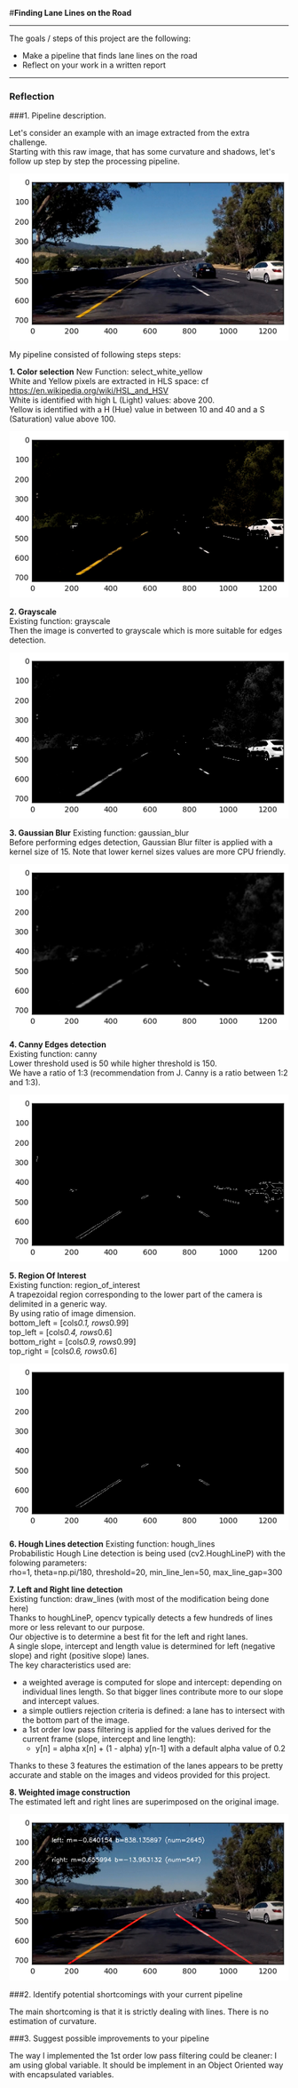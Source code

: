#**Finding Lane Lines on the Road** 

---

The goals / steps of this project are the following:
* Make a pipeline that finds lane lines on the road
* Reflect on your work in a written report


[//]: # (Image References)

[image1]: ./writeup_images/raw.png "Raw"
[image2]: ./writeup_images/white_and_yellow.png "White and yellow"
[image3]: ./writeup_images/grayscale.png "Grayscale"
[image4]: ./writeup_images/gaussian_blur.png "Gaussian Blur"
[image5]: ./writeup_images/canny.png "Canny"
[image6]: ./writeup_images/roi.png "Region Of Interest"
[image7]: ./writeup_images/raw_with_lane_lines_detected.png "Raw with detected lane lines"


---

### Reflection

###1. Pipeline description.
  
Let's consider an example with an image extracted from the extra challenge.  
Starting with this raw image, that has some curvature and shadows, let's follow up step by step the processing pipeline.  

![alt text][image1]  
  
My pipeline consisted of following steps steps:  
  
**1. Color selection** 
New Function: select_white_yellow  
White and Yellow pixels are extracted in HLS space: cf https://en.wikipedia.org/wiki/HSL_and_HSV  
White is identified with high L (Light) values: above 200.    
Yellow is identified with a H (Hue) value in between 10 and 40 and a S (Saturation) value above 100.  
  
![alt text][image2]  
  
**2. Grayscale**  
Existing function: grayscale  
Then the image is converted to grayscale which is more suitable for edges detection.  
  
![alt text][image3]  
  
**3. Gaussian Blur** 
Existing function: gaussian_blur  
Before performing edges detection, Gaussian Blur filter is applied with a kernel size of 15. 
Note that lower kernel sizes values are more CPU friendly.  
  
![alt text][image4]  
  
**4. Canny Edges detection**  
Existing function: canny  
Lower threshold used is 50 while higher threshold is 150.  
We have a ratio of 1:3 (recommendation from J. Canny is a ratio between 1:2 and 1:3).  
  
![alt text][image5]  
  
**5. Region Of Interest**  
Existing function: region_of_interest  
A trapezoidal region corresponding to the lower part of the camera is delimited in a generic way.  
By using ratio of image dimension.  
bottom_left  = [cols*0.1, rows*0.99]  
top_left     = [cols*0.4, rows*0.6]  
bottom_right = [cols*0.9, rows*0.99]  
top_right    = [cols*0.6, rows*0.6]   
  
![alt text][image6]  
  
**6. Hough Lines detection** 
Existing function: hough_lines  
Probabilistic Hough Line detection is being used (cv2.HoughLineP) with the folowing parameters:  
rho=1, theta=np.pi/180, threshold=20, min_line_len=50, max_line_gap=300  
  
**7. Left and Right line detection**  
Existing function: draw_lines (with most of the modification being done here)  
Thanks to houghLineP, opencv typically detects a few hundreds of lines more or less relevant to our purpose.  
Our objective is to determine a best fit for the left and right lanes.  
A single slope, intercept and length value is determined for left (negative slope) and right (positive slope) lanes.  
The key characteristics used are:  
* a weighted average is computed for slope and intercept: depending on individual lines length. So that bigger lines contribute more to our slope and intercept values.  
* a simple outliers rejection criteria is defined: a lane has to intersect with the bottom part of the image.  
* a 1st order low pass filtering is applied for the values derived for the current frame (slope, intercept and line length):  
  * y[n] = alpha x[n] + (1 - alpha) y[n-1] with a default alpha value of 0.2  
  
Thanks to these 3 features the estimation of the lanes appears to be pretty accurate and stable on the images and videos provided for this project.  
  
**8. Weighted image construction**  
The estimated left and right lines are superimposed on the original image.  
  
![alt text][image7]  
  

###2. Identify potential shortcomings with your current pipeline


The main shortcoming is that it is strictly dealing with lines. There is no estimation of curvature.  


###3. Suggest possible improvements to your pipeline

The way I implemented the 1st order low pass filtering could be cleaner: I am using global variable. It should be implement in an Object Oriented way with encapsulated variables.  
